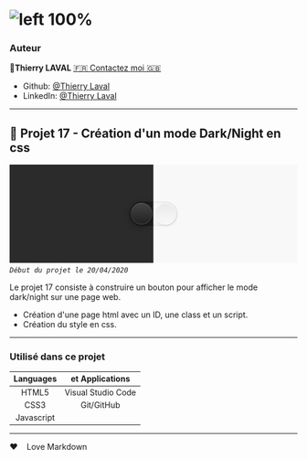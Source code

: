 # ![left 100%](https://raw.githubusercontent.com/thierry-laval/archives/master/images/logo-portfolio.png)

### Auteur

👤**Thierry LAVAL** [🇫🇷 Contactez moi 🇬🇧](<contact@thierrylaval.dev>)

* Github: [@Thierry Laval](https://github.com/thierry-laval)
* LinkedIn: [@Thierry Laval](https://www.linkedin.com/in/thierry-laval)

***

## 📎 Projet 17 - Création d'un mode Dark/Night en css

![left 100%](dark_light.jpg?raw=true)
_`Début du projet le 20/04/2020`_

Le projet 17 consiste à construire un bouton pour afficher le mode dark/night sur une page web.

* Création d'une page html avec un ID, une class et un script.
* Création du style en css.

***

### Utilisé dans ce projet

| Languages       | et Applications    |
| :-------------: |:--------------:    |
| HTML5           | Visual Studio Code |
| CSS3            | Git/GitHub         |
| Javascript      |                    |

***

&hearts;&nbsp;&nbsp;&nbsp;&nbsp;Love Markdown

